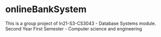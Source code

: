 # onlineBankSystem
 This is a group project of In21-S3-CS3043 - Database Systems module. Second Year First Semester - Computer science and engineering
